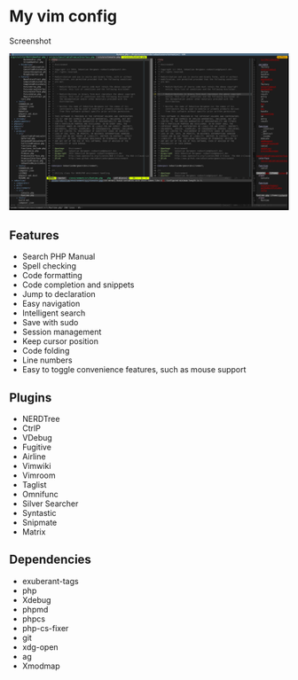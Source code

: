 # My vim config

Screenshot

![screenshot](/vim.png)

## Features

* Search PHP Manual
* Spell checking
* Code formatting
* Code completion and snippets
* Jump to declaration
* Easy navigation
* Intelligent search
* Save with sudo
* Session management
* Keep cursor position
* Code folding
* Line numbers
* Easy to toggle convenience features, such as mouse support

## Plugins

* NERDTree
* CtrlP
* VDebug
* Fugitive
* Airline
* Vimwiki
* Vimroom
* Taglist
* Omnifunc
* Silver Searcher
* Syntastic
* Snipmate
* Matrix

## Dependencies

* exuberant-tags
* php
* Xdebug
* phpmd
* phpcs
* php-cs-fixer
* git
* xdg-open
* ag
* Xmodmap
